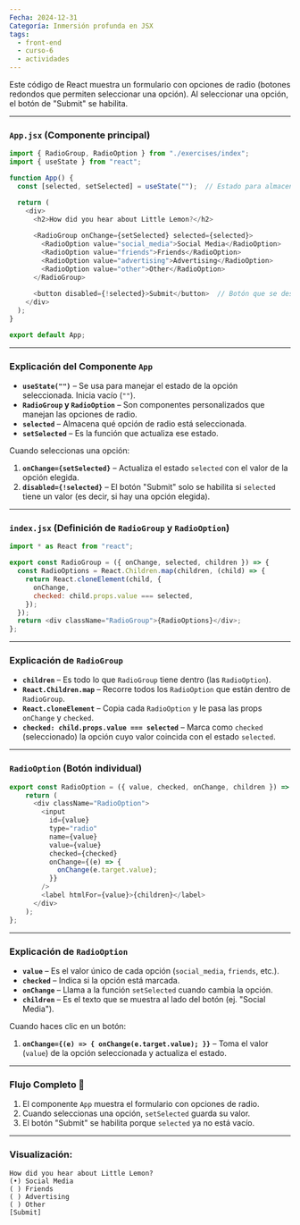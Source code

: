 ```yaml
---
Fecha: 2024-12-31
Categoría: Inmersión profunda en JSX
tags:
  - front-end
  - curso-6
  - actividades
---
```

Este código de React muestra un formulario con opciones de radio (botones redondos que permiten seleccionar una opción). Al seleccionar una opción, el botón de "Submit" se habilita.

---

### **`App.jsx` (Componente principal)**

```javascript
import { RadioGroup, RadioOption } from "./exercises/index";
import { useState } from "react";

function App() {
  const [selected, setSelected] = useState("");  // Estado para almacenar la opción seleccionada

  return (
    <div>
      <h2>How did you hear about Little Lemon?</h2>
      
      <RadioGroup onChange={setSelected} selected={selected}>
        <RadioOption value="social_media">Social Media</RadioOption>
        <RadioOption value="friends">Friends</RadioOption>
        <RadioOption value="advertising">Advertising</RadioOption>
        <RadioOption value="other">Other</RadioOption>
      </RadioGroup>
      
      <button disabled={!selected}>Submit</button>  // Botón que se desactiva si no hay opción seleccionada
    </div>
  );
}

export default App;
```

---

### Explicación del Componente `App`

- **`useState("")`** – Se usa para manejar el estado de la opción seleccionada. Inicia vacío (`""`).
- **`RadioGroup` y `RadioOption`** – Son componentes personalizados que manejan las opciones de radio.
- **`selected`** – Almacena qué opción de radio está seleccionada.
- **`setSelected`** – Es la función que actualiza ese estado.

Cuando seleccionas una opción:

1. **`onChange={setSelected}`** – Actualiza el estado `selected` con el valor de la opción elegida.
2. **`disabled={!selected}`** – El botón "Submit" solo se habilita si `selected` tiene un valor (es decir, si hay una opción elegida).

---

### **`index.jsx` (Definición de `RadioGroup` y `RadioOption`)**

```javascript
import * as React from "react";

export const RadioGroup = ({ onChange, selected, children }) => { 
  const RadioOptions = React.Children.map(children, (child) => { 
    return React.cloneElement(child, { 
      onChange, 
      checked: child.props.value === selected, 
    }); 
  }); 
  return <div className="RadioGroup">{RadioOptions}</div>; 
};
```

---

### Explicación de `RadioGroup`

- **`children`** – Es todo lo que `RadioGroup` tiene dentro (las `RadioOption`).
- **`React.Children.map`** – Recorre todos los `RadioOption` que están dentro de `RadioGroup`.
- **`React.cloneElement`** – Copia cada `RadioOption` y le pasa las props `onChange` y `checked`.
- **`checked: child.props.value === selected`** – Marca como `checked` (seleccionado) la opción cuyo valor coincida con el estado `selected`.

---

### **`RadioOption` (Botón individual)**

```javascript
export const RadioOption = ({ value, checked, onChange, children }) => { 
    return ( 
      <div className="RadioOption"> 
        <input 
          id={value} 
          type="radio" 
          name={value} 
          value={value} 
          checked={checked} 
          onChange={(e) => { 
            onChange(e.target.value); 
          }} 
        /> 
        <label htmlFor={value}>{children}</label> 
      </div> 
    ); 
};
```

---

### Explicación de `RadioOption`

- **`value`** – Es el valor único de cada opción (`social_media`, `friends`, etc.).
- **`checked`** – Indica si la opción está marcada.
- **`onChange`** – Llama a la función `setSelected` cuando cambia la opción.
- **`children`** – Es el texto que se muestra al lado del botón (ej. "Social Media").

Cuando haces clic en un botón:

1. **`onChange={(e) => { onChange(e.target.value); }}`** – Toma el valor (`value`) de la opción seleccionada y actualiza el estado.

---

### Flujo Completo 🚀

1. El componente `App` muestra el formulario con opciones de radio.
2. Cuando seleccionas una opción, `setSelected` guarda su valor.
3. El botón "Submit" se habilita porque `selected` ya no está vacío.

---

### Visualización:

```
How did you hear about Little Lemon?  
(•) Social Media  
( ) Friends  
( ) Advertising  
( ) Other  
[Submit]  
```